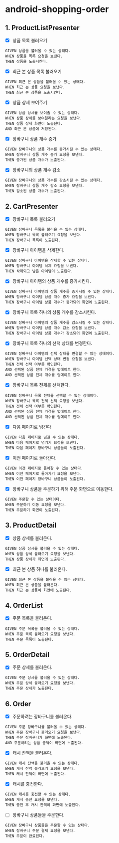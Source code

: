 # android-shopping-order

## 1. ProductListPresenter

- [x] 상품 목록 불러오기

```Gherkin
GIVEN 상품을 불러올 수 있는 상태다. 
WHEN 상품을 목록 요청을 보낸다.
THEN 상품을 노출시킨다.
```

- [x] 최근 본 상품 목록 불러오기

```Gherkin
GIVEN 최근 본 상품을 불러올 수 있는 상태다.
WHEN 최근 본 상품 요청을 보낸다.
THEN 최근 본 상품을 노출시킨다.
```

- [x] 상품 상세 보여주기

```Gherkin
GIVEN 상품 상세를 보여줄 수 있는 상태다.
WHEN 상품 상세를 보여달라는 요청을 보낸다.
THEN 상품 상세 화면이 노출된다.
AND 최근 본 상품에 저장된다.
```

- [x] 장바구니 상품 개수 증가

```Gherkin
GIVEN 장바구니의 상품 개수를 증가시킬 수 있는 상태다. 
WHEN 장바구니 상품 개수 증가 요청을 보낸다.
THEN 증가된 상품 개수가 노출된다.
```

- [x] 장바구니의 상품 개수 감소

```Gherkin
GIVEN 장바구니의 상품 개수를 감소시킬 수 있는 상태다. 
WHEN 장바구니 상품 개수 감소 요청을 보낸다.
THEN 감소된 상품 개수가 노출된다.
```

## 2. CartPresenter

- [x] 장바구니 목록 불러오기

```Gherkin
GIVEN 장바구니 목록을 불러올 수 있는 상태다. 
WHEN 장바구니 목록 불러오기 요청을 보낸다.
THEN 장바구니 목록이 노출된다.
```

- [x] 장바구니 아이템을 삭제한다.

```Gherkin
GIVEN 장바구니 아이템을 삭제할 수 있는 상태다.
WHEN 장바구니 아이템 삭제 요청을 보낸다.
THEN 삭제되고 남은 아이템이 노출된다.
```

- [x] 장바구니 아이템의 상품 개수를 증가시킨다.

```Gherkin
GIVEN 장바구니 아이템의 상품 개수를 증가시킬 수 있는 상태다.
WHEN 장바구니 아이템 상품 개수 증가 요청을 보낸다.
THEN 장바구니 아이템 상품 개수가 증가되어 화면에 노출된다.
```

- [x] 장바구니 목록 하나의 상품 개수를 감소시킨다.

```Gherkin
GIVEN 장바구니 아이템의 상품 개수를 감소시킬 수 있는 상태다.
WHEN 장바구니 아이템 상품 개수 감소 요청을 보낸다.
THEN 장바구니 아이템 상품 개수가 감소되어 화면에 노출된다.
```

- [x] 장바구니 목록 하나의 선택 상태를 변경한다.

```Gherkin
GIVEN 장바구니 아이템의 선택 상태를 변경할 수 있는 상태이다.
WHEN 장바구니 아이템 선택 상태 변경 요청을 보낸다.
THEN 전체 선택 여부를 확인한다.
AND 선택된 상품 전체 가격을 업데이트 한다.
AND 선택된 상품 전체 개수를 업데이트 한다.
```

- [x] 장바구니 목록 전체를 선택한다.

```Gherkin
GIVEN 장바구니 목록 전체를 선택할 수 있는 상태이다.
WHEN 장바구니 목록 전체 선택 요청을 보낸다.
THEN 전체 선택 여부를 확인한다.
AND 선택된 상품 전체 가격을 업데이트 한다.
AND 선택된 상품 전체 개수를 업데이트 한다.
```

- [x] 다음 페이지로 넘긴다

```Gherkin
GIVEN 다음 페이지로 넘길 수 있는 상태다.
WHEN 다음 페이지로 넘기기 요청을 보낸다.
THEN 다음 페이지 장바구니 상품들이 노출된다.
```

- [x] 이전 페이지로 돌아간다.

```Gherkin
GIVEN 이전 페이지로 돌아갈 수 있는 상태다.
WHEN 이전 페이지로 돌아가기 요청을 보낸다.
THEN 이전 페이지 장바구니 상품들이 노출된다.
```

- [x] 장바구니 상품을 주문하기 위해 주문 화면으로 이동한다.

```Gherkin
GIVEN 주문할 수 있는 상태이다.
WHEN 주문하기 이동 요청을 보낸다.
THEN 주문하기 화면이 노출된다.
```

## 3. ProductDetail

- [x] 상품 상세를 불러온다.

```Gherkin
GIVEN 상품 상세를 불러올 수 있는 상태다.
WHEN 상품 상세 불러오기 요청을 보낸다.
THEN 상품 상세가 화면에 노출된다.
```

- [x] 최근 본 상품 하나를 불러온다.

```Gherkin
GIVEN 최근 본 상품을 불러올 수 있는 상태다.
WHEN 최근 본 상품을 불러온다.
THEN 최근 본 상품이 화면에 노출된다.
```

## 4. OrderList

- [x] 주문 목록을 불러온다.

```Gherkin
GIVEN 주문 목록을 불러올 수 있는 상태다.
WHEN 주문 목록 불러오기 요청을 보낸다.
THEN 주문 목록이 노출된다.
```

## 5. OrderDetail

- [x] 주문 상세를 불러온다.

```Gherkin
GIVEN 주문 상세를 불러올 수 있는 상태다.
WHEN 주문 상세 불러오기 요청을 보낸다.
THEN 주문 상세가 노출된다.
```

## 6. Order

- [x] 주문하려는 장바구니를 불러온다.

```Gherkin
GIVEN 주문 장바구니를 불러올 수 있는 상태다.
WHEN 주문 장바구니 불러오기 요청을 보낸다.
THEN 주문 장바구니가 화면에 노출된다.
AND 주문하려는 상품 총액이 화면에 노출된다.
```

- [x] 캐시 잔액을 불러온다.

```Gherkin
GIVEN 캐시 잔액을 불러올 수 있는 상태다.
WHEN 캐시 잔액 불러오기 요청을 보낸다.
THEN 캐시 잔액이 화면에 노출된다.
```

- [x] 캐시를 충전한다.

```Gherkin
GIVEN 캐시를 충전할 수 있는 상태다.
WHEN 캐시 충전 요청을 보낸다.
THEN 충전 후 캐시 잔액이 화면에 노출된다.
```

- [ ] 장바구니 상품들을 주문한다.

```Gherkin
GIVEN 장바구니 상품들을 주문할 수 있는 상태다.
WHEN 장바구니 주문 결제 요청을 보낸다.
THEN 주문이 완료된다.
```